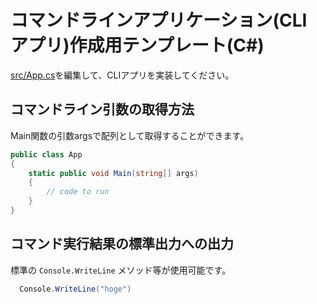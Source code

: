 # コマンドラインアプリケーション(CLI アプリ)作成用テンプレート(C#)

[src/App.cs](src/App.cs)を編集して、CLIアプリを実装してください。

## コマンドライン引数の取得方法
Main関数の引数argsで配列として取得することができます。

```cs
public class App
{
    static public void Main(string[] args)
    {
        // code to run
    }
}
```

## コマンド実行結果の標準出力への出力
標準の `Console.WriteLine` メソッド等が使用可能です。

```cs
  Console.WriteLine("hoge")
```
